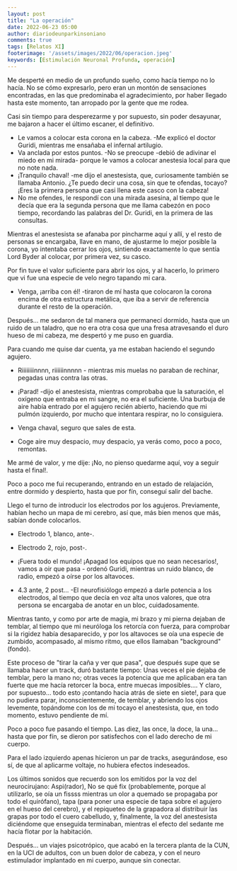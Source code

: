 ```yaml
---
layout: post
title: "La operación"
date: 2022-06-23 05:00
author: diariodeunparkinsoniano
comments: true
tags: [Relatos XI]
footerimage: '/assets/images/2022/06/operacion.jpeg'
keywords: [Estimulación Neuronal Profunda, operación]
---
```

Me desperté en medio de un profundo sueño, como hacía tiempo no lo hacía.
No se cómo expresarlo, pero eran un montón de sensaciones encontradas, en las que predominaba el agradecimiento, por haber llegado hasta este momento, tan arropado por la gente que me rodea.

Casi sin tiempo para desperezarme y por supuesto, sin poder desayunar, me bajaron a hacer el último escaner, el definitivo.

- Le vamos a colocar esta corona en la cabeza. -Me explicó el doctor Guridi, mientras me ensañaba el infernal artilugio.
- Va anclada por estos puntos. -No se preocupe -debió de adivinar el miedo en mi mirada- porque le vamos a colocar anestesia local para que no note nada.
- ¡Tranquilo chaval! -me dijo el anestesista, que, curiosamente también se llamaba Antonio. ¿Te puedo decir una cosa, sin que te ofendas, tocayo? ¡Eres la primera persona que casi llena este casco con la cabeza!
- No me ofendes, le respondí con una mirada asesina, al tiempo que le decía que era la segunda persona que me llama cabezón en poco tiempo, recordando las palabras del Dr. Guridi, en la primera de las consultas.
  
Mientras el anestesista se afanaba por pincharme aquí y allí, y el resto de personas se encargaba, llave en mano, de ajustarme lo mejor posible la corona, yo intentaba cerrar los ojos, sintiendo exactamente lo que sentía Lord Byder al colocar, por primera vez, su casco.

Por fin tuve el valor suficiente para abrir los ojos, y al hacerlo, lo primero que vi fue una especie de velo negro tapando mi cara.

- Venga, ¡arriba con él! -tiraron de mí hasta que colocaron la corona encima de otra estructura metálica, que iba a servir de referencia durante el resto de la operación.

Después... me sedaron de tal manera que permanecí dormido, hasta que un ruido de un taladro, que no era otra cosa que una fresa atravesando el duro hueso de mi cabeza, me despertó y me puso en guardia.

Para cuando me quise dar cuenta, ya me estaban haciendo el segundo agujero.
- Riiiiiiiinnnn, riiiiiinnnnn - mientras mis muelas no paraban de rechinar, pegadas unas contra las otras.

- ¡Parad! -dijo el anestesista, mientras comprobaba que la saturación, el oxígeno que entraba en mi sangre, no era el suficiente. Una burbuja de aire había entrado por el agujero recién abierto, haciendo que mi pulmón izquierdo, por mucho que intentara respirar, no lo consiguiera.

- Venga chaval, seguro que sales de esta.
- Coge aire muy despacio, muy despacio, ya verás como, poco a poco, remontas.

Me armé de valor, y me dije: ¡No, no pienso quedarme aquí, voy a seguir hasta el final!.

Poco a poco me fui recuperando, entrando en un estado de relajación, entre dormido y despierto, hasta que por fín, conseguí salir del bache.

Llego el turno de introducir los electrodos por los agujeros.
Previamente, habían hecho un mapa de mi cerebro, así que, más bien menos que más, sabían donde colocarlos.

- Electrodo 1, blanco, ante-.
- Electrodo 2, rojo, post-.

- ¡Fuera todo el mundo! ¡Apagad los equipos que no sean necesarios!, vamos a oir que pasa - ordenó Guridi, mientras un ruido blanco, de radio, empezó a oírse por los altavoces.

- 4.3 ante, 2 post... -El neurofisiólogo empezó a darle potencia a los electrodos, al tiempo que decía en voz alta unos valores, que otra persona se encargaba de anotar en un bloc, cuidadosamente.

Mientras tanto, y como por arte de magia, mi brazo y mi pierna dejaban de temblar, al tiempo que mi neuróloga los retorcía con fuerza, para comprobar si la rigidez había desaparecido, y por los altavoces se oía una especie de zumbido, acompasado, al mismo ritmo, que ellos llamaban "background" (fondo).

Este proceso de "tirar la caña y ver que pasa", que después supe que se llamaba hacer un track, duró bastante tiempo: Unas veces el pie dejaba de temblar, pero la mano no; otras veces la potencia que me aplicaban era tan fuerte que me hacía retorcer la boca, entre muecas imposibles....
Y claro, por supuesto... todo esto ¡contando hacia atrás de siete en siete!, para que no pudiera parar, inconscientemente, de temblar, y abriendo los ojos levemente, topándome con los de mi tocayo el anestesista, que, en todo momento, estuvo pendiente de mí.

Poco a poco fue pasando el tiempo. Las diez, las once, la doce, la una... hasta que por fín, se dieron por satisfechos con el lado derecho de mi cuerpo.

Para el lado izquierdo apenas hicieron un par de tracks, asegurándose, eso sí, de que al aplicarme voltaje, no hubiera  efectos indeseados.

Los últimos sonidos que recuerdo son los emitidos por la voz del neurocirujano: Aspi(rador), No se qué fix (probablemente, porque al utilizarlo, se oía un fissss mientras un olor a quemado se propagaba por todo el quirófano), tapa (para poner una especie de tapa sobre el agujero en el hueso del cerebro), y el repiqueteo de la grapadora al distribuir las grapas por todo el cuero cabelludo, y, finalmente, la voz del anestesista diciéndome que enseguida terminaban, mientras el efecto del sedante me hacía flotar por la habitación.

Después... un viajes psicotrópico, que acabó en la tercera planta de la CUN, en la UCI de adultos, con un buen dolor de cabeza, y con el neuro estimulador implantado en mi cuerpo, aunque sin conectar.

